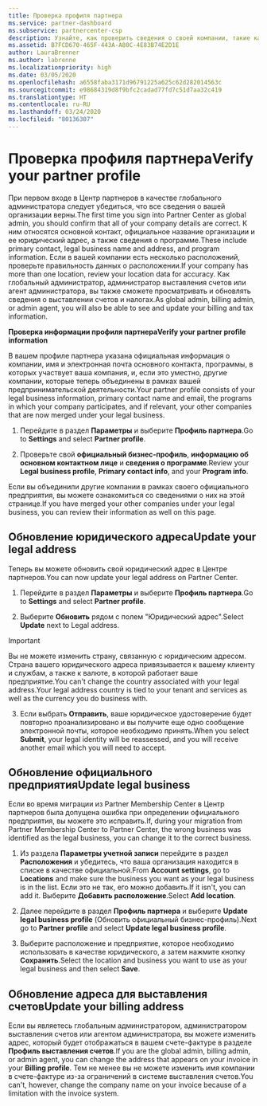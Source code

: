 ```yaml
---
title: Проверка профиля партнера
ms.service: partner-dashboard
ms.subservice: partnercenter-csp
description: Узнайте, как проверить сведения о своей компании, такие как основной контакт, адрес и сведения о программе. Вы можете также обновить свой юридический адрес и адрес для выставления счетов.
ms.assetid: B7FCD670-465F-443A-A80C-4E83B74E2D1E
author: LauraBrenner
ms.author: labrenne
ms.localizationpriority: high
ms.date: 03/05/2020
ms.openlocfilehash: a6558faba3171d96791225a625c62d282014563c
ms.sourcegitcommit: e98684319d8f9bfc2cadad77fd7c51d7aa32c419
ms.translationtype: HT
ms.contentlocale: ru-RU
ms.lasthandoff: 03/24/2020
ms.locfileid: "80136307"
---
```

# <a name="verify-your-partner-profile"></a><span data-ttu-id="b127f-104">Проверка профиля партнера</span><span class="sxs-lookup"><span data-stu-id="b127f-104">Verify your partner profile</span></span>

<span data-ttu-id="b127f-105">При первом входе в Центр партнеров в качестве глобального администратора следует убедиться, что все сведения о вашей организации верны.</span><span class="sxs-lookup"><span data-stu-id="b127f-105">The first time you sign into Partner Center as global admin, you should confirm that all of your company details are correct.</span></span> <span data-ttu-id="b127f-106">К ним относятся основной контакт, официальное название организации и ее юридический адрес, а также сведения о программе.</span><span class="sxs-lookup"><span data-stu-id="b127f-106">These include primary contact, legal business name and address, and program information.</span></span> <span data-ttu-id="b127f-107">Если в вашей компании есть несколько расположений, проверьте правильность данных о расположении.</span><span class="sxs-lookup"><span data-stu-id="b127f-107">If your company has more than one location, review your location data for accuracy.</span></span> <span data-ttu-id="b127f-108">Как глобальный администратор, администратор выставления счетов или агент администратора, вы также сможете просматривать и обновлять сведения о выставлении счетов и налогах.</span><span class="sxs-lookup"><span data-stu-id="b127f-108">As global admin, billing admin, or admin agent, you will also be able to see and update your billing and tax information.</span></span> 

<span data-ttu-id="b127f-109">**Проверка информации профиля партнера**</span><span class="sxs-lookup"><span data-stu-id="b127f-109">**Verify your partner profile information**</span></span>

<span data-ttu-id="b127f-110">В вашем профиле партнера указана официальная информация о компании, имя и электронная почта основного контакта, программы, в которых участвует ваша компания, и, если это уместно, другие компании, которые теперь объединены в рамках вашей предпринимательской деятельности.</span><span class="sxs-lookup"><span data-stu-id="b127f-110">Your partner profile consists of your legal business information, primary contact name and email, the programs in which your company participates, and if relevant, your other companies that are now merged under your legal business.</span></span>

1.  <span data-ttu-id="b127f-111">Перейдите в раздел **Параметры** и выберите **Профиль партнера**.</span><span class="sxs-lookup"><span data-stu-id="b127f-111">Go to **Settings** and select **Partner profile**.</span></span>

2.  <span data-ttu-id="b127f-112">Проверьте свой **официальный бизнес-профиль**, **информацию об основном контактном лице** и **сведения о программе**.</span><span class="sxs-lookup"><span data-stu-id="b127f-112">Review your **Legal business profile**, **Primary contact info**, and your **Program info**.</span></span>

<span data-ttu-id="b127f-113">Если вы объединили другие компании в рамках своего официального предприятия, вы можете ознакомиться со сведениями о них на этой странице.</span><span class="sxs-lookup"><span data-stu-id="b127f-113">If you have merged your other companies under your legal business, you can review their information as well on this page.</span></span>

## <a name="update-your-legal-address"></a><span data-ttu-id="b127f-114">Обновление юридического адреса</span><span class="sxs-lookup"><span data-stu-id="b127f-114">Update your legal address</span></span>

<span data-ttu-id="b127f-115">Теперь вы можете обновить свой юридический адрес в Центре партнеров.</span><span class="sxs-lookup"><span data-stu-id="b127f-115">You can now update your legal address on Partner Center.</span></span>

1. <span data-ttu-id="b127f-116">Перейдите в раздел **Параметры** и выберите **Профиль партнера**.</span><span class="sxs-lookup"><span data-stu-id="b127f-116">Go to **Settings** and select **Partner profile**.</span></span> 

2. <span data-ttu-id="b127f-117">Выберите **Обновить** рядом с полем "Юридический адрес".</span><span class="sxs-lookup"><span data-stu-id="b127f-117">Select **Update** next to Legal address.</span></span> 

>[!Important]
><span data-ttu-id="b127f-118">Вы не можете изменить страну, связанную с юридическим адресом. Страна вашего юридического адреса привязывается к вашему клиенту и службам, а также к валюте, в которой работает ваше предприятие.</span><span class="sxs-lookup"><span data-stu-id="b127f-118">You can't change the country associated with your legal address.Your legal address country is tied to your tenant and services as well as the currency you do business with.</span></span> 

3. <span data-ttu-id="b127f-119">Если выбрать **Отправить**, ваше юридическое удостоверение будет повторно проанализировано и вы получите еще одно сообщение электронной почты, которое необходимо принять.</span><span class="sxs-lookup"><span data-stu-id="b127f-119">When you select **Submit**, your legal identity will be reassessed, and you will receive another email which you will need to accept.</span></span>

## <a name="update-legal-business"></a><span data-ttu-id="b127f-120">Обновление официального предприятия</span><span class="sxs-lookup"><span data-stu-id="b127f-120">Update legal business</span></span>

<span data-ttu-id="b127f-121">Если во время миграции из Partner Membership Center в Центр партнеров была допущена ошибка при определении официального предприятия, вы можете это исправить.</span><span class="sxs-lookup"><span data-stu-id="b127f-121">If, during your migration from Partner Membership Center to Partner Center, the wrong business was identified as the legal business, you can change it to the correct business.</span></span>

1. <span data-ttu-id="b127f-122">Из раздела **Параметры учетной записи** перейдите в раздел **Расположения** и убедитесь, что ваша организация находится в списке в качестве официальной.</span><span class="sxs-lookup"><span data-stu-id="b127f-122">From **Account settings**, go to **Locations** and make sure the business you want as your legal business is in the list.</span></span> <span data-ttu-id="b127f-123">Если это не так, его можно добавить.</span><span class="sxs-lookup"><span data-stu-id="b127f-123">If it isn't, you can add it.</span></span> <span data-ttu-id="b127f-124">Выберите **Добавить расположение**.</span><span class="sxs-lookup"><span data-stu-id="b127f-124">Select **Add location**.</span></span>

2.    <span data-ttu-id="b127f-125">Далее перейдите в раздел **Профиль партнера** и выберите **Update legal business profile** (Обновить официальный бизнес-профиль).</span><span class="sxs-lookup"><span data-stu-id="b127f-125">Next go to **Partner profile** and select **Update legal business profile**.</span></span>

3.    <span data-ttu-id="b127f-126">Выберите расположение и предприятие, которое необходимо использовать в качестве юридического, а затем нажмите кнопку **Сохранить**.</span><span class="sxs-lookup"><span data-stu-id="b127f-126">Select the location and business you want to use as your legal business and then select **Save**.</span></span>

## <a name="update-your-billing-address"></a><span data-ttu-id="b127f-127">Обновление адреса для выставления счетов</span><span class="sxs-lookup"><span data-stu-id="b127f-127">Update your billing address</span></span>

<span data-ttu-id="b127f-128">Если вы являетесь глобальным администратором, администратором выставления счетов или агентом администратора, вы можете изменить адрес, который будет отображаться в вашем счете-фактуре в разделе **Профиль выставления счетов**.</span><span class="sxs-lookup"><span data-stu-id="b127f-128">If you are the global admin, billing admin, or admin agent, you can change the address that appears on your invoice in your **Billing profile**.</span></span> <span data-ttu-id="b127f-129">Тем не менее вы не можете изменить имя компании в счете-фактуре из-за ограничений в системе выставления счетов.</span><span class="sxs-lookup"><span data-stu-id="b127f-129">You can't, however, change the company name on your invoice because of a limitation with the invoice system.</span></span>

 


